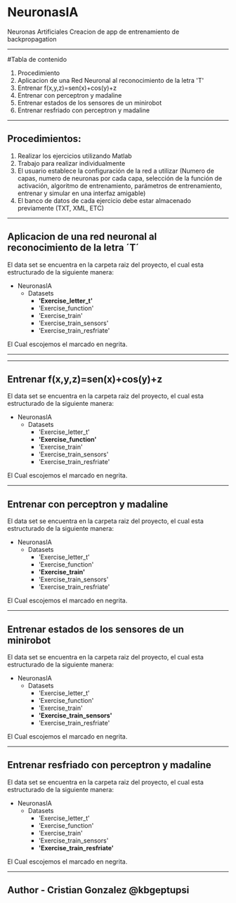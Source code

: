 # NeuronasIA
Neuronas Artificiales 
Creacion de app de entrenamiento de backpropagation
***
#Tabla de contenido 
1. Procedimiento
2. Aplicacion de una Red Neuronal al reconocimiento de la letra 'T'
3. Entrenar f(x,y,z)=sen(x)+cos(y)+z
4. Entrenar con perceptron y madaline
5. Entrenar estados de los sensores de un minirobot
6. Entrenar resfriado  con perceptron y madaline
***
## Procedimientos:
1. Realizar los ejercicios utilizando Matlab
2. Trabajo para realizar individualmente
3. El usuario establece la configuración de la red a utilizar (Numero de capas, numero de neuronas por cada capa, 
selección de la función de activación, algoritmo de entrenamiento, parámetros de entrenamiento, entrenar y simular en 
una interfaz amigable)
4. El banco de datos de cada ejercicio debe estar almacenado previamente (TXT, XML, ETC)
***

## Aplicacion de una red neuronal al reconocimiento de la letra ´T´
El data set se encuentra en la carpeta raiz del proyecto, el cual esta estructurado de la
siguiente manera:

- NeuronasIA
   - Datasets
      - **'Exercise_letter_t'**
      - 'Exercise_function'
      - 'Exercise_train'
      - 'Exercise_train_sensors'
      - 'Exercise_train_resfriate'
 
 El Cual escojemos el marcado en negrita.
 ***

 ***

## Entrenar f(x,y,z)=sen(x)+cos(y)+z
El data set se encuentra en la carpeta raiz del proyecto, el cual esta estructurado de la
siguiente manera:

- NeuronasIA
   - Datasets
      - 'Exercise_letter_t'
      - **'Exercise_function'**
      - 'Exercise_train'
      - 'Exercise_train_sensors'
      - 'Exercise_train_resfriate'
 
 El Cual escojemos el marcado en negrita.
 ***

 ## Entrenar con perceptron y madaline
El data set se encuentra en la carpeta raiz del proyecto, el cual esta estructurado de la
siguiente manera:

- NeuronasIA
   - Datasets
      - 'Exercise_letter_t'
      - 'Exercise_function'
      - **'Exercise_train'**
      - 'Exercise_train_sensors'
      - 'Exercise_train_resfriate'
 
 El Cual escojemos el marcado en negrita.
 ***



 ## Entrenar estados de los sensores de un minirobot
El data set se encuentra en la carpeta raiz del proyecto, el cual esta estructurado de la
siguiente manera:

- NeuronasIA
   - Datasets
      - 'Exercise_letter_t'
      - 'Exercise_function'
      - 'Exercise_train'
      - **'Exercise_train_sensors'**
      - 'Exercise_train_resfriate'
 
 El Cual escojemos el marcado en negrita.
 ***

## Entrenar resfriado  con perceptron y madaline
El data set se encuentra en la carpeta raiz del proyecto, el cual esta estructurado de la
siguiente manera:

- NeuronasIA
   - Datasets
      - 'Exercise_letter_t'
      - 'Exercise_function'
      - 'Exercise_train'
      - 'Exercise_train_sensors'
      - **'Exercise_train_resfriate'**
 
 El Cual escojemos el marcado en negrita.
 ***

 ## Author - Cristian Gonzalez @kbgeptupsi

